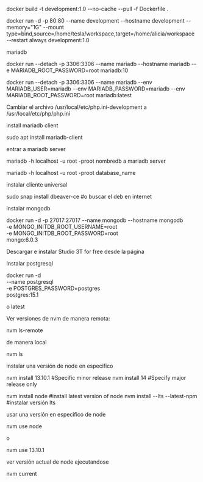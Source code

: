 docker build -t development:1.0 --no-cache --pull -f Dockerfile .

docker run -d -p 80:80 --name development --hostname development --memory="1G" --mount type=bind,source=/home/tesla/workspace,target=/home/alicia/workspace --restart always development:1.0

mariadb 

docker run --detach -p 3306:3306 --name mariadb --hostname mariadb --e MARIADB_ROOT_PASSWORD=root mariadb:10

docker run --detach -p 3306:3306 --name mariadb --env MARIADB_USER=mariadb --env MARIADB_PASSWORD=mariadb --env MARIADB_ROOT_PASSWORD=root  mariadb:latest

Cambiar el archivo /usr/local/etc/php.ini-development
a
/usr/local/etc/php/php.ini

install mariadb client

sudo apt install mariadb-client

entrar a mariadb server

mariadb -h localhost -u root -proot nombredb a mariadb server

mariadb -h localhost -u root -proot database_name

instalar cliente universal

sudo snap install dbeaver-ce #o buscar el deb en internet

instalar mongodb

docker run -d -p 27017:27017 --name mongodb --hostname mongodb \
	-e MONGO_INITDB_ROOT_USERNAME=root \
	-e MONGO_INITDB_ROOT_PASSWORD=root \
	mongo:6.0.3

Descargar e instalar Studio 3T for free desde la página

Instalar postgresql

docker run -d \
	--name postgresql \
	-e POSTGRES_PASSWORD=postgres \
	postgres:15.1

o latest

Ver versiones de nvm de manera remota:

nvm ls-remote
 
de manera local

nvm ls

instalar una versión de node en especifico

nvm install 13.10.1 #Specific minor release
nvm install 14 #Specify major release only

nvm install node #install latest version of node
nvm install --lts --latest-npm #instalar versión lts

usar una versión en especifico de node

nvm use node
 
o

nvm use 13.10.1

ver versión actual de node ejecutandose

nvm current
